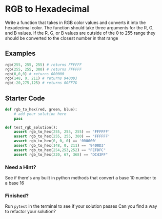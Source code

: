 # RGB to Hexadecimal
Write a function that takes in RGB color values and converts it into the hexadecimal color. The function should take three arguments for the R, G, and B values. If the R, G, or B values are outside of the 0 to 255 range they should be converted to the closest number in that range

## Examples
```py
rgb(255, 255, 255) # returns FFFFFF
rgb(255, 255, 300) # returns FFFFFF
rgb(0,0,0) # returns 000000
rgb(148, 0, 211) # returns 9400D3
rgb(-20,275,125) # returns 00FF7D
```

## Starter Code
```py
def rgb_to_hex(red, green, blue):
    # add your solution here
    pass

def test_rgb_solution():
    assert rgb_to_hex(255, 255, 255) == 'FFFFFF'
    assert rgb_to_hex(255, 255, 300) == 'FFFFFF'
    assert rgb_to_hex(0, 0, 0) == '000000'
    assert rgb_to_hex(148, 0, 211) == '9400D3'
    assert rgb_to_hex(254,253,252) == "FEFDFC"
    assert rgb_to_hex(220, 67, 368) == "DC43FF"

```

### Need a Hint?
See if there's any built in python methods that convert a base 10 number to a base 16

### Finished?
Run `pytest` in the terminal to see if your solution passes
Can you find a way to refactor your solution?
